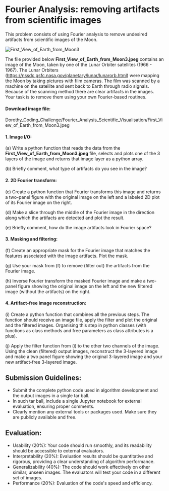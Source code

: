 # Fourier Analysis: removing artifacts from scientific images

This problem consists of using Fourier analysis to remove undesired artifacts from scientific images of the Moon.

![First_View_of_Earth_from_Moon3](https://github.com/ciencialatitud0/EPIC_3/assets/30240951/9c3aa6be-de16-42ce-afb3-ef5f60377c88)

The file provided below **First_View_of_Earth_from_Moon3.jpeg** contains an image of the Moon, taken by one of the Lunar Orbiter satellites (1966 - 1967). The Lunar Orbiters (https://nssdc.gsfc.nasa.gov/planetary/lunar/lunarorb.html) were mapping the Moon by taking pictures with film cameras. The film was scanned by a machine on the satellite and sent back to Earth through radio signals. Because of the scanning method there are clear artifacts in the images. Your task is to remove them using your own Fourier-based routines.

#### Download image file:

Dorothy_Coding_Challenge/Fourier_Analysis_Scientific_Visualisation/First_View_of_Earth_from_Moon3.jpeg

#### 1. Image I/O:

(a) Write a python function that reads the data from the **First_View_of_Earth_from_Moon3.jpeg** file, selects and plots one of the 3 layers of the image and returns that image layer as a python array.

(b) Briefly comment, what type of artifacts do you see in the image?


#### 2. 2D Fourier transform:

(c) Create a python function that Fourier transforms this image and returns a two-panel figure with the original image on the left and a labeled 2D plot of its Fourier image on the right.

(d) Make a slice through the middle of the Fourier image in the direction along which the artifacts are detected and plot the result. 

(e) Briefly comment, how do the image artifacts look in Fourier space?

#### 3. Masking and filtering:

(f) Create an appropriate mask for the Fourier image that matches the features associated with the image artifacts. Plot the mask.

(g) Use your mask from (f) to remove (filter out) the artifacts from the Fourier image.

(h) Inverse Fourier transform the masked Fourier image and make a two-panel figure showing the original image on the left and the new filtered image (without the artifacts) on the right.

#### 4. Artifact-free image reconstruction:

(i) Create a python function that combines all the previous steps. The function should receive an image file, apply the filter and plot the original and the filtered images. Organising this step in python classes (with functions as class methods and free parameters as class attributes is a plus).

(j) Apply the filter function from (i) to the other two channels of the image. Using the clean (filtered) output images, reconstruct the 3-layered image and make a two panel figure showing the original 3-layered image and your new artifact-free 3-layered image.

## Submission Guidelines:

- Submit the complete python code used in algorithm development and the output images in a single tar ball.
- In such tar ball, include a single Jupyter notebook for external evaluation, ensuring proper comments.
- Clearly mention any external tools or packages used. Make sure they are publicly available and free.

## Evaluation:

* Usability (20%): Your code should run smoothly, and its readability should be accessible to external evaluators.
* Interpretability (20%): Evaluation results should be quantitative and rigorous, providing a clear understanding of algorithm performance.
* Generalizability (40%): The code should work effectively on other similar, unseen images. The evaluators will test your code in a different set of images.
* Performance (20%): Evaluation of the code's speed and efficiency.
